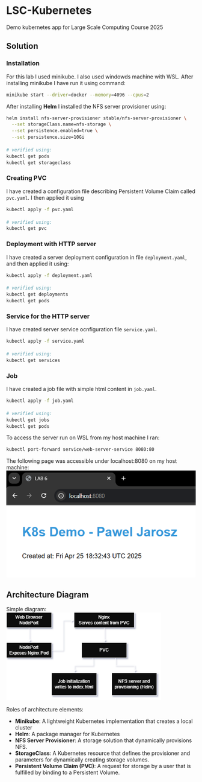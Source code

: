 # LSC-Kubernetes

Demo kubernetes app for Large Scale Computing Course 2025

## Solution

### Installation

For this lab I used minikube. I also used windowds machine with WSL. After installing minikube I have run it using command:

```bash
minikube start --driver=docker --memory=4096 --cpus=2
```

After installing **Helm** I installed the NFS server provisioner using:

```bash
helm install nfs-server-provisioner stable/nfs-server-provisioner \
  --set storageClass.name=nfs-storage \
  --set persistence.enabled=true \
  --set persistence.size=10Gi

# verified using:
kubectl get pods
kubectl get storageclass
```

### Creating PVC

I have created a configuration file describing Persistent Volume Claim called `pvc.yaml`. I then applied it using

```bash
kubectl apply -f pvc.yaml

# verified using:
kubectl get pvc
```

### Deployment with HTTP server

I have created a server deployment configuration in file `deployment.yaml`, and then applied it using:

```bash
kubectl apply -f deployment.yaml

# verified using:
kubectl get deployments
kubectl get pods
```

### Service for the HTTP server

I have created server service ocnfiguration file `service.yaml`.

```bash
kubectl apply -f service.yaml

# verified using:
kubectl get services
```

### Job

I have created a job file with simple html content in `job.yaml`.

```bash
kubectl apply -f job.yaml

# verified using:
kubectl get jobs
kubectl get pods
```

To access the server run on WSL from my host machine I ran:

```bash
kubectl port-forward service/web-server-service 8080:80
```

The following page was accessible under localhost:8080 on my host machine:
![image](image.png)

## Architecture Diagram

Simple diagram:
![image](diagram.png)

Roles of architecture elements:
- **Minikube**: A lightweight Kubernetes implementation that creates a local cluster
- **Helm**: A package manager for Kubernetes
- **NFS Server Provisioner**: A storage solution that dynamically provisions NFS.
- **StorageClass**: A Kubernetes resource that defines the provisioner and parameters for dynamically creating storage volumes.
- **Persistent Volume Claim (PVC)**: A request for storage by a user that is fulfilled by binding to a Persistent Volume.
